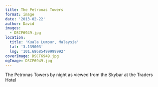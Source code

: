 ```yaml
---
title: The Petronas Towers
format: image
date: '2013-02-22'
author: David
images:
  - DSCF6949.jpg
location:
  title: 'Kuala Lumpur, Malaysia'
  lat: '3.139003'
  lng: '101.68685499999992'
coverImage: DSCF6949.jpg
ogImage: DSCF6949.jpg
---
```

The Petronas Towers by night as viewed from the Skybar at the Traders Hotel

